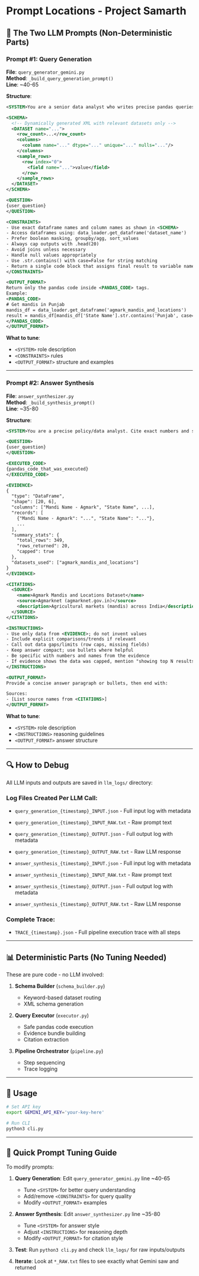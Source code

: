 # Prompt Locations - Project Samarth

## 🎯 The Two LLM Prompts (Non-Deterministic Parts)

### **Prompt #1: Query Generation**
**File**: `query_generator_gemini.py`  
**Method**: `_build_query_generation_prompt()`  
**Line**: ~40-65

**Structure**:
```xml
<SYSTEM>You are a senior data analyst who writes precise pandas queries.</SYSTEM>

<SCHEMA>
  <!-- Dynamically generated XML with relevant datasets only -->
  <DATASET name="...">
    <row_count>...</row_count>
    <columns>
      <column name="..." dtype="..." unique="..." nulls="..."/>
    </columns>
    <sample_rows>
      <row index="0">
        <field name="...">value</field>
      </row>
    </sample_rows>
  </DATASET>
</SCHEMA>

<QUESTION>
{user_question}
</QUESTION>

<CONSTRAINTS>
- Use exact dataframe names and column names as shown in <SCHEMA>
- Access dataframes using: data_loader.get_dataframe('dataset_name')
- Prefer boolean masking, groupby/agg, sort_values
- Always cap outputs with .head(20)
- Avoid joins unless necessary
- Handle null values appropriately
- Use .str.contains() with case=False for string matching
- Return a single code block that assigns final result to variable named 'result'
</CONSTRAINTS>

<OUTPUT_FORMAT>
Return only the pandas code inside <PANDAS_CODE> tags.
Example:
<PANDAS_CODE>
# Get mandis in Punjab
mandis_df = data_loader.get_dataframe('agmark_mandis_and_locations')
result = mandis_df[mandis_df['State Name'].str.contains('Punjab', case=False)].head(20)
</PANDAS_CODE>
</OUTPUT_FORMAT>
```

**What to tune**:
- `<SYSTEM>` role description
- `<CONSTRAINTS>` rules
- `<OUTPUT_FORMAT>` structure and examples

---

### **Prompt #2: Answer Synthesis**
**File**: `answer_synthesizer.py`  
**Method**: `_build_synthesis_prompt()`  
**Line**: ~35-80

**Structure**:
```xml
<SYSTEM>You are a precise policy/data analyst. Cite exact numbers and sources.</SYSTEM>

<QUESTION>
{user_question}
</QUESTION>

<EXECUTED_CODE>
{pandas_code_that_was_executed}
</EXECUTED_CODE>

<EVIDENCE>
{
  "type": "DataFrame",
  "shape": [20, 6],
  "columns": ["Mandi Name - Agmark", "State Name", ...],
  "records": [
    {"Mandi Name - Agmark": "...", "State Name": "..."},
    ...
  ],
  "summary_stats": {
    "total_rows": 349,
    "rows_returned": 20,
    "capped": true
  },
  "datasets_used": ["agmark_mandis_and_locations"]
}
</EVIDENCE>

<CITATIONS>
  <SOURCE>
    <name>Agmark Mandis and Locations Dataset</name>
    <source>Agmarknet (agmarknet.gov.in)</source>
    <description>Agricultural markets (mandis) across India</description>
  </SOURCE>
</CITATIONS>

<INSTRUCTIONS>
- Use only data from <EVIDENCE>; do not invent values
- Include explicit comparisons/trends if relevant
- Call out data gaps/limits (row caps, missing fields)
- Keep answer compact; use bullets where helpful
- Be specific with numbers and names from the evidence
- If evidence shows the data was capped, mention "showing top N results"
</INSTRUCTIONS>

<OUTPUT_FORMAT>
Provide a concise answer paragraph or bullets, then end with:

Sources:
- [List source names from <CITATIONS>]
</OUTPUT_FORMAT>
```

**What to tune**:
- `<SYSTEM>` role description
- `<INSTRUCTIONS>` reasoning guidelines
- `<OUTPUT_FORMAT>` answer structure

---

## 🔍 How to Debug

All LLM inputs and outputs are saved in `llm_logs/` directory:

### Log Files Created Per LLM Call:
- `query_generation_{timestamp}_INPUT.json` - Full input log with metadata
- `query_generation_{timestamp}_INPUT_RAW.txt` - Raw prompt text
- `query_generation_{timestamp}_OUTPUT.json` - Full output log with metadata
- `query_generation_{timestamp}_OUTPUT_RAW.txt` - Raw LLM response

- `answer_synthesis_{timestamp}_INPUT.json` - Full input log with metadata
- `answer_synthesis_{timestamp}_INPUT_RAW.txt` - Raw prompt text
- `answer_synthesis_{timestamp}_OUTPUT.json` - Full output log with metadata
- `answer_synthesis_{timestamp}_OUTPUT_RAW.txt` - Raw LLM response

### Complete Trace:
- `TRACE_{timestamp}.json` - Full pipeline execution trace with all steps

---

## 📊 Deterministic Parts (No Tuning Needed)

These are pure code - no LLM involved:

1. **Schema Builder** (`schema_builder.py`)
   - Keyword-based dataset routing
   - XML schema generation

2. **Query Executor** (`executor.py`)
   - Safe pandas code execution
   - Evidence bundle building
   - Citation extraction

3. **Pipeline Orchestrator** (`pipeline.py`)
   - Step sequencing
   - Trace logging

---

## 🚀 Usage

```bash
# Set API key
export GEMINI_API_KEY='your-key-here'

# Run CLI
python3 cli.py
```

---

## 📝 Quick Prompt Tuning Guide

To modify prompts:

1. **Query Generation**: Edit `query_generator_gemini.py` line ~40-65
   - Tune `<SYSTEM>` for better query understanding
   - Add/remove `<CONSTRAINTS>` for query quality
   - Modify `<OUTPUT_FORMAT>` examples

2. **Answer Synthesis**: Edit `answer_synthesizer.py` line ~35-80
   - Tune `<SYSTEM>` for answer style
   - Adjust `<INSTRUCTIONS>` for reasoning depth
   - Modify `<OUTPUT_FORMAT>` for citation style

3. **Test**: Run `python3 cli.py` and check `llm_logs/` for raw inputs/outputs

4. **Iterate**: Look at `*_RAW.txt` files to see exactly what Gemini saw and returned

